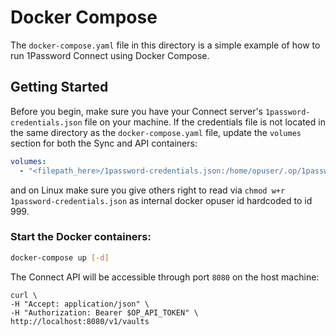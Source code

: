 # Docker Compose

The `docker-compose.yaml` file in this directory is a simple example of how to run 1Password Connect using Docker Compose.

## Getting Started

Before you begin, make sure you have your Connect server's `1password-credentials.json` file on your machine. If the credentials file is not located in the same directory as the `docker-compose.yaml` file, update the `volumes` section for both the Sync and API containers:

```yaml
volumes:
  - "<filepath_here>/1password-credentials.json:/home/opuser/.op/1password-credentials.json"
```
and on Linux make sure you give others right to read via `chmod w+r 1password-credentials.json` as internal docker opuser id hardcoded to id 999. 
### Start the Docker containers:
```bash
docker-compose up [-d]
```

The Connect API will be accessible through port `8080` on the host machine:
```curl
curl \
-H "Accept: application/json" \
-H "Authorization: Bearer $OP_API_TOKEN" \
http://localhost:8080/v1/vaults
```
